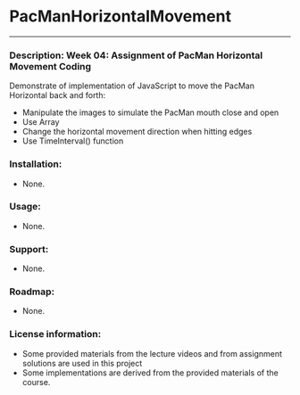 # PacManHorizontalMovement
___
### **Description**: Week 04: Assignment of PacMan Horizontal Movement Coding
<p>Demonstrate of implementation of JavaScript to move the PacMan Horizontal back and forth:<p>
<ul>
  <li>Manipulate the images to simulate the PacMan mouth close and open</li>
  <li>Use Array</li>
  <li>Change the horizontal movement direction when hitting edges</li>
  <li>Use TimeInterval() function</li>
</ul>

### **Installation**:
<ul><li>None.</li></ul>

### **Usage**:
<ul><li>None.</li></ul>

### **Support**:
<ul><li>None.</li></ul>

### **Roadmap**:
<ul><li>None.</li></ul>

### **License information**:
<ul>
  <li>Some provided materials from the lecture videos and from assignment solutions are used in this project</li>
  <li>Some implementations are derived from the provided materials of the course.</li>
</ul>
